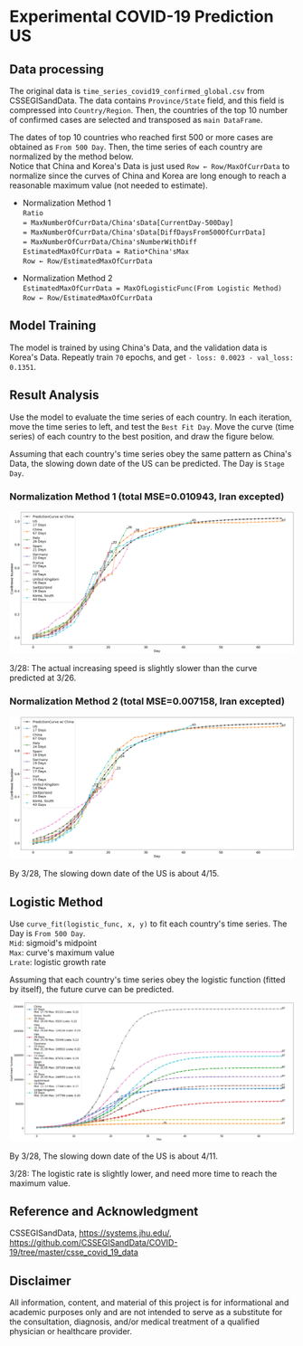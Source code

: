 # Experimental COVID-19 Prediction US

## Data processing
The original data is `time_series_covid19_confirmed_global.csv` from CSSEGISandData. 
The data contains `Province/State` field, and this field is compressed into `Country/Region`. 
Then, the countries of the top 10 number of confirmed cases are selected and transposed as `main DataFrame`.  
  
The dates of top 10 countries who reached first 500 or more cases are obtained as `From 500 Day`. 
Then, the time series of each country are normalized by the method below.  
Notice that China and Korea's Data is just used `Row ← Row/MaxOfCurrData` to normalize since the curves of China and Korea are long enough to reach a reasonable maximum value (not needed to estimate).

* Normalization Method 1  
`Ratio`  
`= MaxNumberOfCurrData/China'sData[CurrentDay-500Day]`  
`= MaxNumberOfCurrData/China'sData[DiffDaysFrom500OfCurrData]`  
`= MaxNumberOfCurrData/China'sNumberWithDiff`  
`EstimatedMaxOfCurrData = Ratio*China'sMax`  
`Row ← Row/EstimatedMaxOfCurrData`  

* Normalization Method 2  
`EstimatedMaxOfCurrData = MaxOfLogisticFunc(From Logistic Method)`  
`Row ← Row/EstimatedMaxOfCurrData`  

## Model Training
The model is trained by using China's Data, and the validation data is Korea's Data. Repeatly train `70` epochs, and get `- loss: 0.0023 - val_loss: 0.1351`. 

## Result Analysis
Use the model to evaluate the time series of each country. In each iteration, move the time series to left, and test the `Best Fit Day`. Move the curve (time series) of each country to the best position, and draw the figure below. 
  
Assuming that each country's time series obey the same pattern as China's Data, the slowing down date of the US can be predicted. The Day is `Stage Day`.  
  
### Normalization Method 1 (total MSE=0.010943, Iran excepted)  
<img src="./figs/result.png">  
  
3/28: The actual increasing speed is slightly slower than the curve predicted at 3/26.  
  
### Normalization Method 2 (total MSE=0.007158, Iran excepted)  
<img src="./figs/resultlogi.png">  
  
By 3/28, The slowing down date of the US is about 4/15.  
  
## Logistic Method  
Use `curve_fit(logistic_func, x, y)` to fit each country's time series. The Day is `From 500 Day`.  
`Mid`: sigmoid's midpoint  
`Max`: curve's maximum value  
`Lrate`: logistic growth rate  
  
Assuming that each country's time series obey the logistic function (fitted by itself), the 
future curve can be predicted.
  
<img src="./figs/logi.png">  
  
By 3/28, The slowing down date of the US is about 4/11.  
  
3/28: The logistic rate is slightly lower, and need more time to reach the maximum value.  
  
## Reference and Acknowledgment  
CSSEGISandData, https://systems.jhu.edu/, https://github.com/CSSEGISandData/COVID-19/tree/master/csse_covid_19_data
  
## Disclaimer  
All information, content, and material of this project is for informational and academic purposes only and are not intended to serve as a substitute for the consultation, diagnosis, and/or medical treatment of a qualified physician or healthcare provider.
